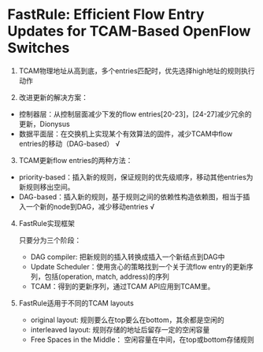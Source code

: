 # FastRule: Efficient Flow Entry Updates for TCAM-Based OpenFlow Switches

1. TCAM物理地址从高到底，多个entries匹配时，优先选择high地址的规则执行动作

2. 改进更新的解决方案：

- 控制器层：从控制层面减少下发的flow entries[20-23]，[24-27]减少冗余的更新，Dionysus
- 数据平面层：在交换机上实现某个有效算法的固件，减少TCAM中flow entries的移动（DAG-based）  √

3. TCAM更新flow entries的两种方法：

- priority-based：插入新的规则，保证规则的优先级顺序，移动其他entries为新规则移出空间。
- DAG-based：插入新的规则，基于规则之间的依赖性构造依赖图，相当于插入一个新的node到DAG，减少移动entries   √

4. FastRule实现框架

   只要分为三个阶段：

   - DAG compiler: 把新规则的插入转换成插入一个新结点到DAG中
   - Update Scheduler：使用贪心的策略找到一个关于流flow entry的更新序列，包括(operation, match, address)的序列
   - TCAM：得到的更新序列，通过TCAM API应用到TCAM里。

5. FastRule适用于不同的TCAM layouts

   -  original layout: 规则要么在top要么在bottom，其余都是空闲的
   - interleaved layout: 规则存储的地址后留存一定的空闲容量
   - Free Spaces in the Middle： 空闲容量在中间，在top或bottom存储规则

